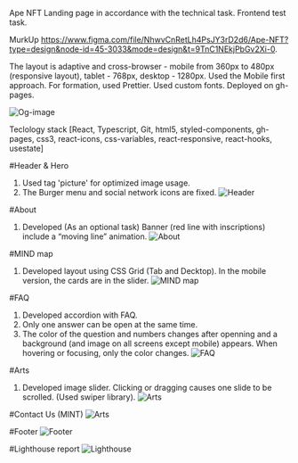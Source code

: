 Ape NFT Landing page in accordance with the technical task. Frontend test task.

MurkUp https://www.figma.com/file/NhwvCnRetLh4PsJY3rD2d6/Ape-NFT?type=design&node-id=45-3033&mode=design&t=9TnC1NEkjPbGv2Xi-0.

The layout is adaptive and cross-browser - mobile from 360px to 480px (responsive layout), tablet - 768px, desktop - 1280px. Used the Mobile first approach. For formation, used Prettier. Used custom fonts. Deployed on gh-pages.

![Og-image](https://github.com/darynakarmazin/ape-nft/raw/main/src/img/og-image/og.png)

Teclology stack [React, Typescript, Git, html5, styled-components, gh-pages, css3, react-icons, css-variables, react-responsive, react-hooks, usestate]

#Header & Hero
1. Used tag 'picture' for optimized image usage.
2. The Burger menu and social network icons are fixed.
![Header](https://github.com/darynakarmazin/ape-nft/raw/main/src/img/og-image/header-hero.png)

#About
1. Developed (As an optional task) Banner (red line with inscriptions) include a “moving line” animation.
![About](https://github.com/darynakarmazin/ape-nft/raw/main/src/img/og-image/about-line.png)

#MIND map
1. Developed layout using CSS Grid (Tab and Decktop). In the mobile version, the cards are in the slider.
![MIND map](https://github.com/darynakarmazin/ape-nft/raw/main/src/img/og-image/mind-map.png)

#FAQ
1. Developed accordion with FAQ.
2. Only one answer can be open at the same time.
3. The color of the question and numbers changes after openning and a background (and image on all screens except mobile) appears. When hovering or focusing, only the color changes.
![FAQ](https://github.com/darynakarmazin/ape-nft/raw/main/src/img/og-image/faq.png)

#Arts
1. Developed image slider. Clicking or dragging causes one slide to be scrolled. (Used swiper library).
![Arts](https://github.com/darynakarmazin/ape-nft/raw/main/src/img/og-image/arts-slider.png)

#Contact Us (MINT)
![Arts](https://github.com/darynakarmazin/ape-nft/raw/main/src/img/og-image/mind.png)

#Footer
![Footer](https://github.com/darynakarmazin/ape-nft/raw/main/src/img/og-image/footer.png)

#Lighthouse report
![Lighthouse](https://github.com/darynakarmazin/ape-nft/raw/main/src/img/og-image/lighthouse.png)








